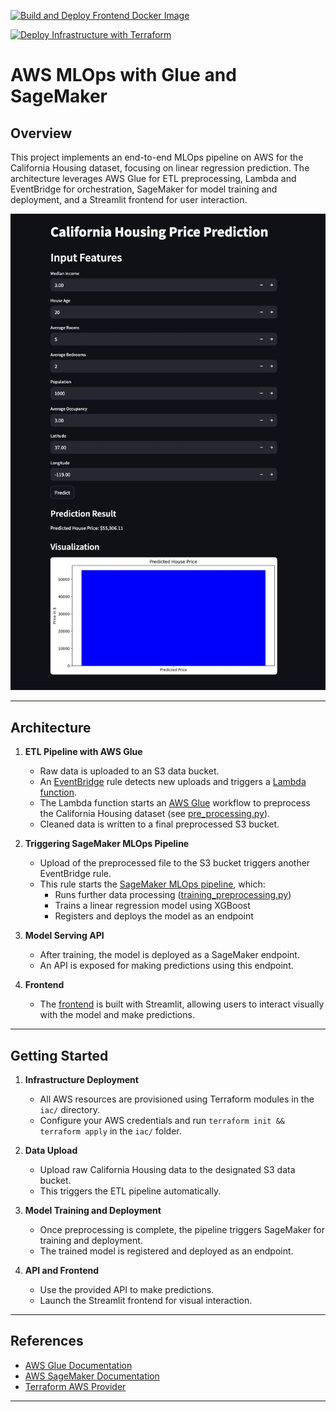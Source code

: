 [![Build and Deploy Frontend Docker Image](https://github.com/umbertocicciaa/aws-mlops/actions/workflows/frontend.yaml/badge.svg)](https://github.com/umbertocicciaa/aws-mlops/actions/workflows/frontend.yaml)

[![Deploy Infrastructure with Terraform](https://github.com/umbertocicciaa/aws-mlops/actions/workflows/iac.yaml/badge.svg)](https://github.com/umbertocicciaa/aws-mlops/actions/workflows/iac.yaml)

# AWS MLOps with Glue and SageMaker

## Overview

This project implements an end-to-end MLOps pipeline on AWS for the California Housing dataset, focusing on linear regression prediction. The architecture leverages AWS Glue for ETL preprocessing, Lambda and EventBridge for orchestration, SageMaker for model training and deployment, and a Streamlit frontend for user interaction.

![Demo](resources/demo.jpeg)

---

## Architecture

1. **ETL Pipeline with AWS Glue**
   - Raw data is uploaded to an S3 data bucket.
   - An [EventBridge](iac/modules/terraform-aws-eventbridge/README.md) rule detects new uploads and triggers a [Lambda function](iac/modules/terraform-aws-lambda/README.md).
   - The Lambda function starts an [AWS Glue](iac/modules/terraform-aws-glue/README.md) workflow to preprocess the California Housing dataset (see [pre_processing.py](data-preprocessing/pre_processing.py)).
   - Cleaned data is written to a final preprocessed S3 bucket.

2. **Triggering SageMaker MLOps Pipeline**
   - Upload of the preprocessed file to the S3 bucket triggers another EventBridge rule.
   - This rule starts the [SageMaker MLOps pipeline](iac/modules/terraform-aws-sagemaker/README.md), which:
     - Runs further data processing ([training_preprocessing.py](pipeline/training_preprocessing.py))
     - Trains a linear regression model using XGBoost
     - Registers and deploys the model as an endpoint

3. **Model Serving API**
   - After training, the model is deployed as a SageMaker endpoint.
   - An API is exposed for making predictions using this endpoint.

4. **Frontend**
   - The [frontend](frontend/README.md) is built with Streamlit, allowing users to interact visually with the model and make predictions.

---

## Getting Started

1. **Infrastructure Deployment**
   - All AWS resources are provisioned using Terraform modules in the `iac/` directory.
   - Configure your AWS credentials and run `terraform init && terraform apply` in the `iac/` folder.

2. **Data Upload**
   - Upload raw California Housing data to the designated S3 data bucket.
   - This triggers the ETL pipeline automatically.

3. **Model Training and Deployment**
   - Once preprocessing is complete, the pipeline triggers SageMaker for training and deployment.
   - The trained model is registered and deployed as an endpoint.

4. **API and Frontend**
   - Use the provided API to make predictions.
   - Launch the Streamlit frontend for visual interaction.

---

## References

- [AWS Glue Documentation](https://docs.aws.amazon.com/glue/)
- [AWS SageMaker Documentation](https://docs.aws.amazon.com/sagemaker/)
- [Terraform AWS Provider](https://registry.terraform.io/providers/hashicorp/aws/latest/docs)

---
